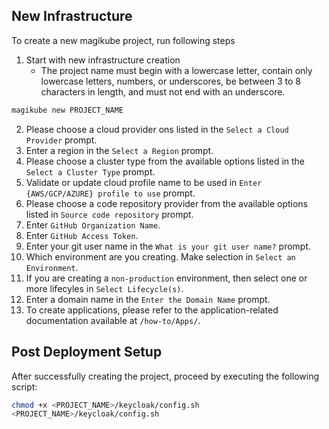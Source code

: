 ## New Infrastructure
To create a new magikube project, run following steps

1. Start with new infrastructure creation
    - The project name must begin with a lowercase letter, contain only lowercase letters, numbers, or underscores, be between 3 to 8 characters in length, and must not end with an underscore. 
```bash
magikube new PROJECT_NAME
```
2. Please choose a cloud provider ons listed in the `Select a Cloud Provider` prompt.
3. Enter a region in the `Select a Region` prompt.
4. Please choose a cluster type from the available options listed in the `Select a Cluster Type` prompt.
5. Validate or update cloud profile name to be used in `Enter {AWS/GCP/AZURE} profile to use` prompt.
6. Please choose a code repository provider from the available options listed in `Source code repository` prompt.
7. Enter `GitHub Organization Name`.
8. Enter `GitHub Access Token`.
9. Enter your git user name in the `What is your git user name?` prompt.
10. Which environment are you creating. Make selection in `Select an Environment`.
11. If you are creating a `non-production` environment, then select one or more lifecyles in `Select Lifecycle(s)`.
12. Enter a domain name in the `Enter the Domain Name` prompt.
13. To create applications, please refer to the application-related documentation available at `/how-to/Apps/`.

## Post Deployment Setup
After successfully creating the project, proceed by executing the following script:
```bash
chmod +x <PROJECT_NAME>/keycloak/config.sh
<PROJECT_NAME>/keycloak/config.sh
```